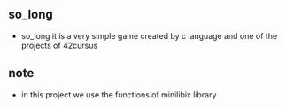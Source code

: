 ## so_long
- so_long it is a very simple game created by c language and one of the projects of 42cursus

## note
- in this project we use the functions of minilibix library 

